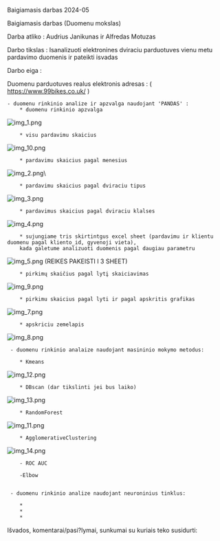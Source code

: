Baigiamasis darbas 2024-05


Baigiamasis darbas (Duomenu mokslas)

Darba atliko : Audrius Janikunas ir Alfredas Motuzas

Darbo tikslas : Isanalizuoti elektronines dviraciu parduotuves vienu metu pardavimo duomenis ir pateikti isvadas

Darbo eiga :

Duomenu parduotuves realus elektronis adresas : ( https://www.99bikes.co.uk/ )

    - duomenu rinkinio analize ir apzvalga naudojant 'PANDAS' :
        * duomenu rinkinio apzvalga
![img_1.png](img_1.png)

        * visu pardavimu skaicius
![img_10.png](img_10.png)

        * pardavimu skaicius pagal menesius
![img_2.png](img_2.png)\

        * pardavimu skaicius pagal dviraciu tipus
![img_3.png](img_3.png)

        
        * pardavimus skaicius pagal dviraciu klalses
![img_4.png](img_4.png)
        
        * sujungiame tris skirtintgus excel sheet (pardavimu ir klientu duomenu pagal kliento_id, gyvenoji vieta),
        kada galetume analizuoti duomenis pagal daugiau parametru

![img_5.png](img_5.png) (REIKES PAKEISTI I 3 SHEET)
     
 

       
        * pirkimų skaičius pagal lytį skaiciavimas
![img_9.png](img_9.png)



        * pirkimu skaicius pagal lyti ir pagal apskritis grafikas
![img_7.png](img_7.png)

        * apskriciu zemelapis
![img_8.png](img_8.png)
        



     - duomenu rinkinio analaize naudojant masininio mokymo metodus:

        * Kmeans
![img_12.png](img_12.png)

        * DBscan (dar tikslinti jei bus laiko)
![img_13.png](img_13.png)

        * RandomForest
![img_11.png](img_11.png)

        * AgglomerativeClustering
![img_14.png](img_14.png)

        
        - ROC AUC

        -Elbow


     - duomenu rinkinio analize naudojant neuroninius tinklus:

        *
        *
        *


Išvados, komentarai/pasi?lymai, sunkumai su kuriais teko susidurti:

